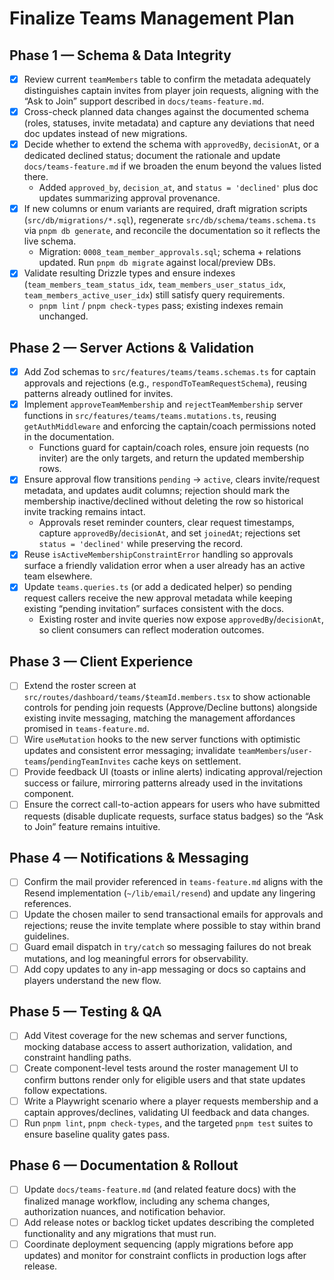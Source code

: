 # Finalize Teams Management Plan

## Phase 1 — Schema & Data Integrity

- [x] Review current `teamMembers` table to confirm the metadata adequately distinguishes captain invites from player join requests, aligning with the “Ask to Join” support described in `docs/teams-feature.md`.
- [x] Cross-check planned data changes against the documented schema (roles, statuses, invite metadata) and capture any deviations that need doc updates instead of new migrations.
- [x] Decide whether to extend the schema with `approvedBy`, `decisionAt`, or a dedicated declined status; document the rationale and update `docs/teams-feature.md` if we broaden the enum beyond the values listed there.
  - Added `approved_by`, `decision_at`, and `status = 'declined'` plus doc updates summarizing approval provenance.
- [x] If new columns or enum variants are required, draft migration scripts (`src/db/migrations/*.sql`), regenerate `src/db/schema/teams.schema.ts` via `pnpm db generate`, and reconcile the documentation so it reflects the live schema.
  - Migration: `0008_team_member_approvals.sql`; schema + relations updated. Run `pnpm db migrate` against local/preview DBs.
- [x] Validate resulting Drizzle types and ensure indexes (`team_members_team_status_idx`, `team_members_user_status_idx`, `team_members_active_user_idx`) still satisfy query requirements.
  - `pnpm lint` / `pnpm check-types` pass; existing indexes remain unchanged.

## Phase 2 — Server Actions & Validation

- [x] Add Zod schemas to `src/features/teams/teams.schemas.ts` for captain approvals and rejections (e.g., `respondToTeamRequestSchema`), reusing patterns already outlined for invites.
- [x] Implement `approveTeamMembership` and `rejectTeamMembership` server functions in `src/features/teams/teams.mutations.ts`, reusing `getAuthMiddleware` and enforcing the captain/coach permissions noted in the documentation.
  - Functions guard for captain/coach roles, ensure join requests (no inviter) are the only targets, and return the updated membership rows.
- [x] Ensure approval flow transitions `pending` → `active`, clears invite/request metadata, and updates audit columns; rejection should mark the membership inactive/declined without deleting the row so historical invite tracking remains intact.
  - Approvals reset reminder counters, clear request timestamps, capture `approvedBy`/`decisionAt`, and set `joinedAt`; rejections set `status = 'declined'` while preserving the record.
- [x] Reuse `isActiveMembershipConstraintError` handling so approvals surface a friendly validation error when a user already has an active team elsewhere.
- [x] Update `teams.queries.ts` (or add a dedicated helper) so pending request callers receive the new approval metadata while keeping existing “pending invitation” surfaces consistent with the docs.
  - Existing roster and invite queries now expose `approvedBy`/`decisionAt`, so client consumers can reflect moderation outcomes.

## Phase 3 — Client Experience

- [ ] Extend the roster screen at `src/routes/dashboard/teams/$teamId.members.tsx` to show actionable controls for pending join requests (Approve/Decline buttons) alongside existing invite messaging, matching the management affordances promised in `teams-feature.md`.
- [ ] Wire `useMutation` hooks to the new server functions with optimistic updates and consistent error messaging; invalidate `teamMembers`/`user-teams`/`pendingTeamInvites` cache keys on settlement.
- [ ] Provide feedback UI (toasts or inline alerts) indicating approval/rejection success or failure, mirroring patterns already used in the invitations component.
- [ ] Ensure the correct call-to-action appears for users who have submitted requests (disable duplicate requests, surface status badges) so the “Ask to Join” feature remains intuitive.

## Phase 4 — Notifications & Messaging

- [ ] Confirm the mail provider referenced in `teams-feature.md` aligns with the Resend implementation (`~/lib/email/resend`) and update any lingering references.
- [ ] Update the chosen mailer to send transactional emails for approvals and rejections; reuse the invite template where possible to stay within brand guidelines.
- [ ] Guard email dispatch in `try/catch` so messaging failures do not break mutations, and log meaningful errors for observability.
- [ ] Add copy updates to any in-app messaging or docs so captains and players understand the new flow.

## Phase 5 — Testing & QA

- [ ] Add Vitest coverage for the new schemas and server functions, mocking database access to assert authorization, validation, and constraint handling paths.
- [ ] Create component-level tests around the roster management UI to confirm buttons render only for eligible users and that state updates follow expectations.
- [ ] Write a Playwright scenario where a player requests membership and a captain approves/declines, validating UI feedback and data changes.
- [ ] Run `pnpm lint`, `pnpm check-types`, and the targeted `pnpm test` suites to ensure baseline quality gates pass.

## Phase 6 — Documentation & Rollout

- [ ] Update `docs/teams-feature.md` (and related feature docs) with the finalized manage workflow, including any schema changes, authorization nuances, and notification behavior.
- [ ] Add release notes or backlog ticket updates describing the completed functionality and any migrations that must run.
- [ ] Coordinate deployment sequencing (apply migrations before app updates) and monitor for constraint conflicts in production logs after release.
